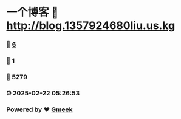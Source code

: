 # 一个博客 :link: http://blog.1357924680liu.us.kg 
### :page_facing_up: [6](http://blog.1357924680liu.us.kg/tag.html) 
### :speech_balloon: 1 
### :hibiscus: 5279 
### :alarm_clock: 2025-02-22 05:26:53 
### Powered by :heart: [Gmeek](https://github.com/Meekdai/Gmeek)
